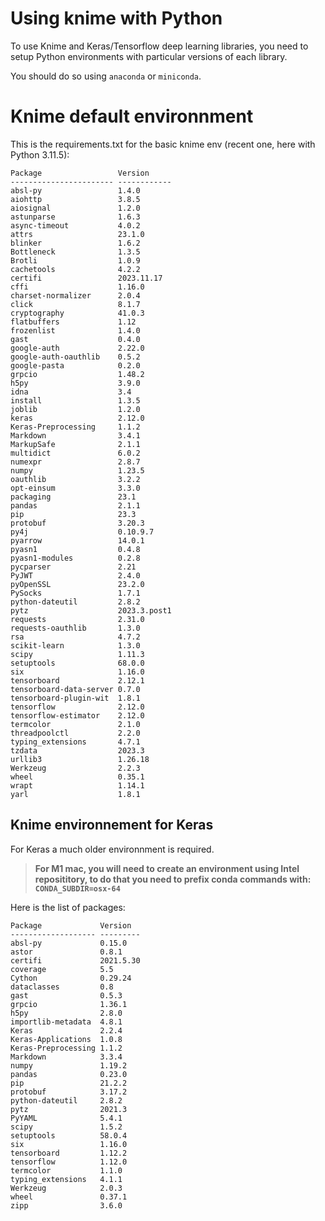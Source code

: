 # Using knime with Python

To use Knime and Keras/Tensorflow deep learning libraries, you need to setup Python environments with particular versions of each library.

You should do so using `anaconda` or `miniconda`.

# Knime default environnment

This is the requirements.txt for the basic knime env (recent one, here with Python 3.11.5):

```
Package                 Version
----------------------- ------------
absl-py                 1.4.0
aiohttp                 3.8.5
aiosignal               1.2.0
astunparse              1.6.3
async-timeout           4.0.2
attrs                   23.1.0
blinker                 1.6.2
Bottleneck              1.3.5
Brotli                  1.0.9
cachetools              4.2.2
certifi                 2023.11.17
cffi                    1.16.0
charset-normalizer      2.0.4
click                   8.1.7
cryptography            41.0.3
flatbuffers             1.12
frozenlist              1.4.0
gast                    0.4.0
google-auth             2.22.0
google-auth-oauthlib    0.5.2
google-pasta            0.2.0
grpcio                  1.48.2
h5py                    3.9.0
idna                    3.4
install                 1.3.5
joblib                  1.2.0
keras                   2.12.0
Keras-Preprocessing     1.1.2
Markdown                3.4.1
MarkupSafe              2.1.1
multidict               6.0.2
numexpr                 2.8.7
numpy                   1.23.5
oauthlib                3.2.2
opt-einsum              3.3.0
packaging               23.1
pandas                  2.1.1
pip                     23.3
protobuf                3.20.3
py4j                    0.10.9.7
pyarrow                 14.0.1
pyasn1                  0.4.8
pyasn1-modules          0.2.8
pycparser               2.21
PyJWT                   2.4.0
pyOpenSSL               23.2.0
PySocks                 1.7.1
python-dateutil         2.8.2
pytz                    2023.3.post1
requests                2.31.0
requests-oauthlib       1.3.0
rsa                     4.7.2
scikit-learn            1.3.0
scipy                   1.11.3
setuptools              68.0.0
six                     1.16.0
tensorboard             2.12.1
tensorboard-data-server 0.7.0
tensorboard-plugin-wit  1.8.1
tensorflow              2.12.0
tensorflow-estimator    2.12.0
termcolor               2.1.0
threadpoolctl           2.2.0
typing_extensions       4.7.1
tzdata                  2023.3
urllib3                 1.26.18
Werkzeug                2.2.3
wheel                   0.35.1
wrapt                   1.14.1
yarl                    1.8.1
```

## Knime environnement for Keras

For Keras a much older environnment is required. 

> **For M1 mac, you will need to create an environment using Intel reposititory, to do that you need to prefix conda commands with: `CONDA_SUBDIR=osx-64`**

Here is the list of packages:

```
Package             Version
------------------- ---------
absl-py             0.15.0
astor               0.8.1
certifi             2021.5.30
coverage            5.5
Cython              0.29.24
dataclasses         0.8
gast                0.5.3
grpcio              1.36.1
h5py                2.8.0
importlib-metadata  4.8.1
Keras               2.2.4
Keras-Applications  1.0.8
Keras-Preprocessing 1.1.2
Markdown            3.3.4
numpy               1.19.2
pandas              0.23.0
pip                 21.2.2
protobuf            3.17.2
python-dateutil     2.8.2
pytz                2021.3
PyYAML              5.4.1
scipy               1.5.2
setuptools          58.0.4
six                 1.16.0
tensorboard         1.12.2
tensorflow          1.12.0
termcolor           1.1.0
typing_extensions   4.1.1
Werkzeug            2.0.3
wheel               0.37.1
zipp                3.6.0
```